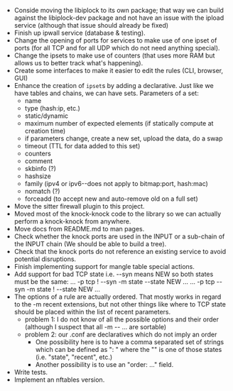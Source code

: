 
* Conside moving the libiplock to its own package; that way we can build
  against the libiplock-dev package and not have an issue with the ipload
  service (although that issue should already be fixed)
* Finish up ipwall service (database & testing).
* Change the opening of ports for services to make use of one ipset of ports
  (for all TCP and for all UDP which do not need anything special).
* Change the ipsets to make use of counters (that uses more RAM but allows
  us to better track what's happening).
* Create some interfaces to make it easier to edit the rules (CLI, browser, GUI)
* Enhance the creation of `ipset`s by adding a declarative. Just like we have
  tables and chains, we can have sets. Parameters of a set:
  - name
  - type (hash:ip, etc.)
  - static/dynamic
  - maximum number of expected elements (if statically compute at creation time)
  - if parameters change, create a new set, upload the data, do a swap
  - timeout (TTL for data added to this set)
  - counters
  - comment
  - skbinfo (?)
  - hashsize
  - family (ipv4 or ipv6--does not apply to bitmap:port, hash:mac)
  - nomatch (?)
  - forceadd (to accept new and auto-remove old on a full set)
* Move the sitter firewall plugin to this project.
* Moved most of the knock-knock code to the library so we can actually
  perform a knock-knock from anywhere.
* Move docs from README.md to man pages.
* Check whether the knock ports are used in the INPUT or a sub-chain of the
  INPUT chain (We should be able to build a tree).
* Check that the knock ports do not reference an existing service to avoid potential disruptions.
* Finish implementing support for mangle table special actions.
* Add support for bad TCP state i.e. --syn means NEW so both states must be the same:
      ... -p tcp ! --syn -m state --state NEW ...
      ... -p tcp --syn -m state ! --state NEW ...
* The options of a rule are actually ordered. That mostly works in regard to
  the -m recent extensions, but not other things like where to TCP state
  should be placed within the list of recent parameters.
  - problem 1: I do not know of all the possible options and their order
    (although I suspect that all -m <name> --<flag> ... are sortable)
  - problem 2: our .conf are declaratives which do not imply an order
    * One possibility here is to have a comma separated set of strings which
      can be defined as "<type>: <parameters>" where the "<type>" is one of
      those states (i.e. "state", "recent", etc.)
    * Another possibility is to use an "order: ..." field.
* Write tests.
* Implement an nftables version.

